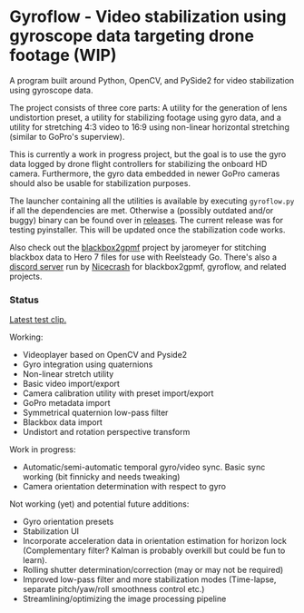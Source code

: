 # Gyroflow - Video stabilization using gyroscope data targeting drone footage (WIP)

A program built around Python, OpenCV, and PySide2 for video stabilization using gyroscope data.

The project consists of three core parts: A utility for the generation of lens undistortion preset, a utility for stabilizing footage using gyro data, and a utility for stretching 4:3 video to 16:9 using non-linear horizontal stretching (similar to GoPro's superview).

This is currently a work in progress project, but the goal is to use the gyro data logged by drone flight controllers for stabilizing the onboard HD camera. Furthermore, the gyro data embedded in newer GoPro cameras should also be usable for stabilization purposes.

The launcher containing all the utilities is available by executing `gyroflow.py` if all the dependencies are met. Otherwise a (possibly outdated and/or buggy) binary can be found over in [releases](https://github.com/ElvinC/gyroflow/releases). The current release was for testing pyinstaller. This will be updated once the stabilization code works.

Also check out the [blackbox2gpmf](https://github.com/jaromeyer/blackbox2gpmf) project by jaromeyer for stitching blackbox data to Hero 7 files for use with Reelsteady Go. There's also a [discord server](https://discord.gg/Rs4GBPm) run by [Nicecrash](https://www.youtube.com/channel/UCl3M972T7GbxnEucYHzZ05g) for blackbox2gpmf, gyroflow, and related projects.

### Status

[Latest test clip.](https://youtu.be/ZhVVRnuuMFc)

Working:
* Videoplayer based on OpenCV and Pyside2
* Gyro integration using quaternions
* Non-linear stretch utility
* Basic video import/export
* Camera calibration utility with preset import/export
* GoPro metadata import
* Symmetrical quaternion low-pass filter
* Blackbox data import
* Undistort and rotation perspective transform

Work in progress:
* Automatic/semi-automatic temporal gyro/video sync. Basic sync working (bit finnicky and needs tweaking)
* Camera orientation determination with respect to gyro

Not working (yet) and potential future additions:
* Gyro orientation presets
* Stabilization UI
* Incorporate acceleration data in orientation estimation for horizon lock (Complementary filter? Kalman is probably overkill but could be fun to learn).
* Rolling shutter determination/correction (may or may not be required)
* Improved low-pass filter and more stabilization modes (Time-lapse, separate pitch/yaw/roll smoothness control etc.)
* Streamlining/optimizing the image processing pipeline